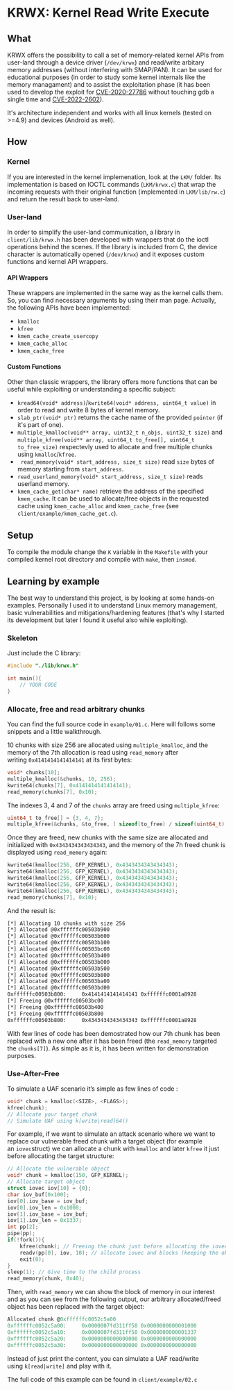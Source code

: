 # KRWX: Kernel Read Write Execute
## What
KRWX offers the possibility to call a set of memory-related kernel APIs from user-land through a device driver (`/dev/krwx`) and read/write arbitary memory addresses (without interfering with SMAP/PAN).
It can be used for educational purposes (in order to study some kernel internals like the memory managament) and to assist the exploitation phase (it has been used to develop the exploit for [CVE-2020-27786](https://blog.hacktivesecurity.com/index.php/2022/06/13/linux-kernel-exploit-development-1day-case-study/) without touching gdb a single time and [CVE-2022-2602](https://blog.hacktivesecurity.com/index.php/2022/12/21/cve-2022-2602-dirtycred-file-exploitation-applied-on-an-io_uring-uaf/)).

It's architecture independent and works with all linux kernels (tested on >=4.9) and devices (Android as well).

## How
### Kernel
If you are interested in the kernel implemenation, look at the `LKM/` folder.
Its implementation is based on IOCTL commands (`LKM/krwx.c`) that wrap the incoming requests with their original function (implemented in `LKM/lib/rw.c`) and return the result back to user-land.

### User-land
In order to simplify the user-land communication, a library in `client/lib/krwx.h` has been developed with wrappers that do the ioctl operations behind the scenes. If the library is included from C, the device character is automatically opened (`/dev/krwx`) and it exposes custom functions and kernel API wrappers.

#### API Wrappers
These wrappers are implemented in the same way as the kernel calls them. So, you can find necessary arguments by using their man page. Actually, the following APIs have been implemented:
- `kmalloc`
- `kfree`
- `kmem_cache_create_usercopy`
- `kmem_cache_alloc`
- `kmem_cache_free`

#### Custom Functions
Other than classic wrappers, the library offers more functions that can be useful while exploiting or understanding a specific subject:
- `kread64(void* address)`/`kwrite64(void* address, uint64_t value)` in order to read and write 8 bytes of kernel memory.
- `slab_ptr(void* ptr)` returns the cache name of the provided `pointer` (if it's part of one).
- `multiple_kmalloc(void** array, uint32_t n_objs, uint32_t size)` and `multiple_kfree(void** array, uint64_t to_free[], uint64_t to_free_size)` respectevly used to allocate and free multiple chunks using `kmalloc`/`kfree`.
- ` read_memory(void* start_address, size_t size)` read `size` bytes of memory starting from `start_address`.
- `read_userland_memory(void* start_address, size_t size)` reads userland memory.
- `kmem_cache_get(char* name)` retrieve the address of the specified `kmem_cache`. It can be used to allocate/free objects in the requested cache using `kmem_cache_alloc` and `kmem_cache_free` (see `client/example/kmem_cache_get.c`).

## Setup
To compile the module change the `K` variable in the `Makefile` with your compiled kernel root directory and compile with `make`, then `insmod`.

## Learning by example
The best way to understand this project, is by looking at some hands-on examples. Personally I used it to understand Linux memory management, basic vulnerabilities and mitigations/hardening features (that's why I started its development but later I found it useful also while exploiting).

### Skeleton
Just include the C library:
```C
#include "./lib/krwx.h"

int main(){
    // YOUR CODE
}
```
### Allocate, free and read arbitrary chunks
You can find the full source code in `example/01.c`. Here will follows some snippets and a little walkthrough.

10 chunks with size 256 are allocated using `multiple_kmalloc`, and the memory of the 7th allocation is read using `read_memory` after writing `0x4141414141414141` at its first bytes:

```C
void* chunks[10];
multiple_kmalloc(&chunks, 10, 256);
kwrite64(chunks[7], 0x4141414141414141);
read_memory(chunks[7], 0x10);
```

The indexes 3, 4 and 7 of the `chunks` array are freed using `multiple_kfree`:

```C
uint64_t to_free[] = {3, 4, 7};
multiple_kfree(&chunks, &to_free, ( sizeof(to_free) / sizeof(uint64_t) ) );
```

Once they are freed, new chunks with the same size are allocated and initialized with `0x4343434343434343`, and the memory of the 7h freed chunk is displayed using `read_memory` again:

```C
kwrite64(kmalloc(256, GFP_KERNEL), 0x4343434343434343);
kwrite64(kmalloc(256, GFP_KERNEL), 0x4343434343434343);
kwrite64(kmalloc(256, GFP_KERNEL), 0x4343434343434343);
kwrite64(kmalloc(256, GFP_KERNEL), 0x4343434343434343);
kwrite64(kmalloc(256, GFP_KERNEL), 0x4343434343434343);
read_memory(chunks[7], 0x10);
```

And the result is:

```bash
[*] Allocating 10 chunks with size 256
[*] Allocated @0xffffffc00503b900
[*] Allocated @0xffffffc00503b600
[*] Allocated @0xffffffc00503b100
[*] Allocated @0xffffffc00503bc00
[*] Allocated @0xffffffc00503b400
[*] Allocated @0xffffffc00503b000
[*] Allocated @0xffffffc00503b500
[*] Allocated @0xffffffc00503b800
[*] Allocated @0xffffffc00503ba00
[*] Allocated @0xffffffc00503bd00
0xffffffc00503b800:     0x4141414141414141 0xffffffc0001a8928
[*] Freeing @0xffffffc00503bc00
[*] Freeing @0xffffffc00503b400
[*] Freeing @0xffffffc00503b800
0xffffffc00503b800:     0x4343434343434343 0xffffffc0001a8928
```

With few lines of code has been demostrated how our 7th chunk has been replaced with a new one after it has been freed (the `read_memory` targeted the `chunks[7]`). As simple as it is, it has been written for demonstration purposes.

### Use-After-Free
To simulate a UAF scenario it’s simple as few lines of code :

```C
void* chunk = kmalloc(<SIZE>, <FLAGS>);
kfree(chunk);
// Allocate your target chunk
// Simulate UAF using k[write|read]64()
```

For example, if we want to simulate an attack scenario where we want to replace our vulnerable freed chunk with a target object (for example an `iovec`struct) we can allocate a chunk with `kmalloc` and later `kfree` it just before allocating the target structure:

```C
// Allocate the vulnerable object
void* chunk = kmalloc(150, GFP_KERNEL);
// Allocate target object
struct iovec iov[10] = {0};
char iov_buf[0x100];
iov[0].iov_base = iov_buf;
iov[0].iov_len = 0x1000;
iov[1].iov_base = iov_buf;
iov[1].iov_len = 0x1337;
int pp[2];
pipe(pp);
if(!fork()){
	kfree(chunk); // Freeing the chunk just before allocating the iovec
	readv(pp[0], iov, 10); // allocate iovec and blocks (keeping the object in the kernel) 
	exit(0);
}
sleep(1); // Give time to the child process
read_memory(chunk, 0x40);
```

Then, with `read_memory` we can show the block of memory in our interest and as you can see from the following output, our arbitrary allocated/freed object has been replaced with the target object:

```C
Allocated chunk @0xffffffc0052c5a00
0xffffffc0052c5a00:     0x0000007fd311ff58 0x0000000000001000
0xffffffc0052c5a10:     0x0000007fd311ff58 0x0000000000001337
0xffffffc0052c5a20:     0x0000000000000000 0x0000000000000000
0xffffffc0052c5a30:     0x0000000000000000 0x0000000000000000
```

Instead of just print the content, you can simulate a UAF read/write using `k[read|write]` and play with it.

The full code of this example can be found in `client/example/02.c`

